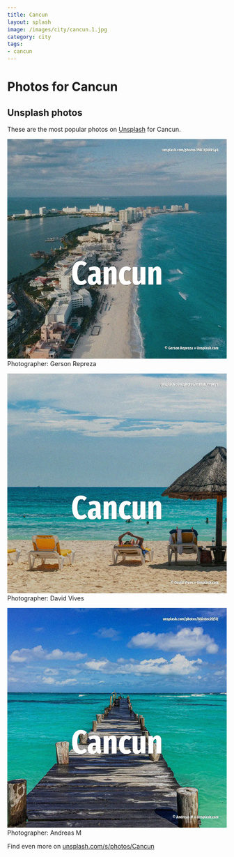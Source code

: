 ```yaml
---
title: Cancun
layout: splash
image: /images/city/cancun.1.jpg
category: city
tags:
- cancun
---
```

# Photos for Cancun
 
## Unsplash photos
These are the most popular photos on [Unsplash](https://unsplash.com) for Cancun.
 
![Cancun](/images/city/cancun.1.jpg)
Photographer:  Gerson Repreza
 
![Cancun](/images/city/cancun.2.jpg)
Photographer:  David Vives
 
![Cancun](/images/city/cancun.3.jpg)
Photographer:  Andreas M
 
Find even more on [unsplash.com/s/photos/Cancun](https://unsplash.com/s/photos/Cancun)
 

